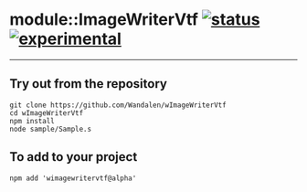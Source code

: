 
# module::ImageWriterVtf  [![status](https://github.com/Wandalen/wImageWriterVtf/workflows/publish/badge.svg)](https://github.com/Wandalen/wImageWriterVtf/actions?query=workflow%3Apublish) [![experimental](https://img.shields.io/badge/stability-experimental-orange.svg)](https://github.com/emersion/stability-badges#experimental)

___

## Try out from the repository
```
git clone https://github.com/Wandalen/wImageWriterVtf
cd wImageWriterVtf
npm install
node sample/Sample.s
```

## To add to your project
```
npm add 'wimagewritervtf@alpha'
```





